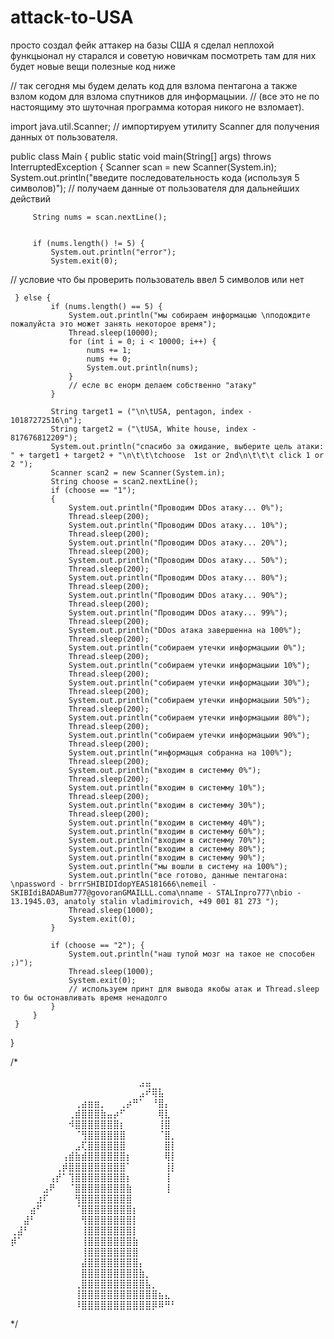 # attack-to-USA
просто создал фейк аттакер на базы США я сделал неплохой функцыонал ну старался и советую новичкам посмотреть там для них будет новые вещи полезные
код ниже


 // так сегодня мы будем делать код для взлома пентагона а также взлом кодом для взлома спутников для информацыии.
 // (все это не по настоящиму это шуточная программа которая никого не взломает).

 import java.util.Scanner; // импортируем утилиту Scanner для получения данных от пользователя.

 public class Main {
     public static void main(String[] args) throws InterruptedException {
         Scanner scan = new Scanner(System.in);
         System.out.println("введите последовательность кода (используя 5 символов)"); // получаем данные от пользователя для дальнейших действий

         String nums = scan.nextLine();


         if (nums.length() != 5) {
             System.out.println("error");
             System.exit(0);
// условие что бы проверить пользователь ввел 5 символов или нет

     } else {
             if (nums.length() == 5) {
                 System.out.println("мы собираем информацыю \nподождите пожалуйста это может занять некоторое время");
                 Thread.sleep(10000);
                 for (int i = 0; i < 10000; i++) {
                     nums += 1;
                     nums += 0;
                     System.out.println(nums);
                 }
                 // есле вс енорм делаем собственно "атаку"
             }

             String target1 = ("\n\tUSA, pentagon, index - 10187272516\n");
             String target2 = ("\tUSA, White house, index - 817676812209");
             System.out.println("спасибо за ожидание, выберите цель атаки: " + target1 + target2 + "\n\t\t\tchoose  1st or 2nd\n\t\t\t click 1 or 2 ");
             Scanner scan2 = new Scanner(System.in);
             String choose = scan2.nextLine();
             if (choose == "1");
             {
                 System.out.println("Проводим DDos атаку... 0%");
                 Thread.sleep(200);
                 System.out.println("Проводим DDos атаку... 10%");
                 Thread.sleep(200);
                 System.out.println("Проводим DDos атаку... 20%");
                 Thread.sleep(200);
                 System.out.println("Проводим DDos атаку... 50%");
                 Thread.sleep(200);
                 System.out.println("Проводим DDos атаку... 80%");
                 Thread.sleep(200);
                 System.out.println("Проводим DDos атаку... 90%");
                 Thread.sleep(200);
                 System.out.println("Проводим DDos атаку... 99%");
                 Thread.sleep(200);
                 System.out.println("DDos атака завершенна на 100%");
                 Thread.sleep(200);
                 System.out.println("собираем утечки информацыии 0%");
                 Thread.sleep(200);
                 System.out.println("собираем утечки информацыии 10%");
                 Thread.sleep(200);
                 System.out.println("собираем утечки информацыии 30%");
                 Thread.sleep(200);
                 System.out.println("собираем утечки информацыии 50%");
                 Thread.sleep(200);
                 System.out.println("собираем утечки информацыии 80%");
                 Thread.sleep(200);
                 System.out.println("собираем утечки информацыии 90%");
                 Thread.sleep(200);
                 System.out.println("информацыя собранна на 100%");
                 Thread.sleep(200);
                 System.out.println("входим в системму 0%");
                 Thread.sleep(200);
                 System.out.println("входим в системму 10%");
                 Thread.sleep(200);
                 System.out.println("входим в системму 30%");
                 Thread.sleep(200);
                 System.out.println("входим в системму 40%");
                 System.out.println("входим в системму 60%");
                 System.out.println("входим в системму 70%");
                 System.out.println("входим в системму 80%");
                 System.out.println("входим в системму 90%");
                 System.out.println("мы вошли в систему на 100%");
                 System.out.println("все готово, данные пентагона: \npassword - brrrSHIBIDIdopYEAS181666\nemeil - SKIBIdiBADABum777@govoranGMAILLL.coma\nname - STALInpro777\nbio - 13.1945.03, anatoly stalin vladimirovich, +49 001 81 273 ");
                 Thread.sleep(1000);
                 System.exit(0);
             }

             if (choose == "2"); {
                 System.out.println("наш тупой мозг на такое не способен ;)");
                 Thread.sleep(1000);
                 System.exit(0);
                 // используем принт для вывода якобы атак и Thread.sleep то бы остонавливать время ненадолго
             }
         }
     }
 }



 /*

 ⠀⠀⠀⠀⠀⠀⠀⠀⠀⠀⠀⠀⠀⠀⠀⠀⠀⠀⠀⠀⣠⣤⠀⠀
⠀⠀⠀⠀⠀⠀⠀⠀⠀⠀⠀⠀⠀⠀⠀⠀⠀⠀⠀⠀⣠⠞⢿⣧⠀⠀ ⠀⠀⠀⠀⠀⠀⠀⠀⠀⠀⢀⣴⣶⣶⡀⠀⠀⢀⡴⠛⠁⠀⠘⣿⡄⠀ ⠀⠀⠀⠀⠀⠀⠀⠀⠀⢀⣾⣿⣿⣿⣷⣤⡴⠋⠀⠀⠀⠀⠀⢿⣇⠀ ⠀⠀⠀⠀⠀⠀⠀⠀⠀⠺⣿⣿⣿⣿⣿⣿⣿⡆⠀⠀⠀⠀⠀⢸⣿⠀ ⠀⠀⠀⠀⠀⠀⠀⠀⠀⠀⠈⢻⣿⣿⣿⣿⣿⣿⠀⠀⠀⠀⠀⠈⣿⡀ ⠀⠀⠀⠀⠀⠀⠀⠀⠀⠀⣠⢏⣿⣿⣿⣿⣿⣿⠀⠀⠀⠀⠀⠀⣿⡇ ⠀⠀⠀⠀⠀⠀⠀⠀⢠⣾⣷⣾⣿⣿⣿⣿⣿⣿⡆⠀⠀⠀⠀⠀⢿⡇ ⠀⠀⠀⠀⠀⠀⠀⢀⡾⣿⣿⣿⣿⣿⣿⣿⣿⣿⠁⠀⠀⠀⠀⠀⢸⡇ ⠀⠀⠀⠀⠀⠀⢠⡞⠁⢹⣿⣿⣿⣿⣿⣿⣿⣿⡆⠀⠀⠀⠀⠀⢸⠀ ⠀⠀⠀⠀⠀⣠⠟⠀⠀⠈⣿⣿⣿⣿⣿⣿⣿⣿⣷⠀⠀⠀⠀⠀⢸⠀ ⠀⠀⠀⠀⣰⠏⠀⠀⠀⠀⢻⣿⣿⣿⣿⣿⣿⣿⣿⠀⠀⠀⠀⠀⠀⠀ ⠀⠀⠀⣴⠋⠀⠀⠀⠀⠀⠈⣿⣿⣿⣿⣿⣿⣿⣿⡆⠀⠀⠀⠀⠀⠀ ⠀⠀⣼⠃⠀⠀⠀⠀⠀⠀⠀⢻⣿⣿⣿⣿⣿⣿⣿⡇⠀⠀⠀⠀⠀⠀ ⢀⣼⠃⠀⠀⠀⠀⠀⠀⠀⠀⢸⣿⣿⣿⣿⣿⣿⣿⡇⠀⠀⠀⠀⠀⠀ ⡾⠁⠀⠀⠀⠀⠀⠀⠀⠀⠀⢸⣿⣿⣿⣿⣿⣿⣿⣷⠀⠀⠀⠀⠀⠀ ⠀⠀⠀⠀⠀⠀⠀⠀⠀⠀⠀⢸⣿⣿⣿⣿⣿⣿⣿⣿⠀⠀⠀⠀⠀⠀ ⠀⠀⠀⠀⠀⠀⠀⠀⠀⠀⠀⣼⣿⣿⣿⣿⣿⣿⣿⣿⡄⠀⠀⠀⠀⠀ ⠀⠀⠀⠀⠀⠀⠀⠀⠀⠀⠀⣿⣿⣿⣿⣿⣿⣿⣿⣿⣷⡀⠀⠀⠀⠀ ⠀⠀⠀⠀⠀⠀⠀⠀⠀⠀⢀⣿⣿⣿⣿⣿⣿⣿⣿⣿⣿⣧⡀⠀⠀⠀ ⠀⠀⠀⠀⠀⠀⠀⠀⠀⠀⢸⣿⣿⣿⣿⣿⣿⣿⣿⣿⣿⣿⣿⣦⣄⠀ ⠀⠀⠀⠀⠀⠀⠀⠀⠀⠀⠸⣿⣿⣿⣿⣿⣿⣿⣿⣿⣿⣿⡿⠿⠛⠃



  */
